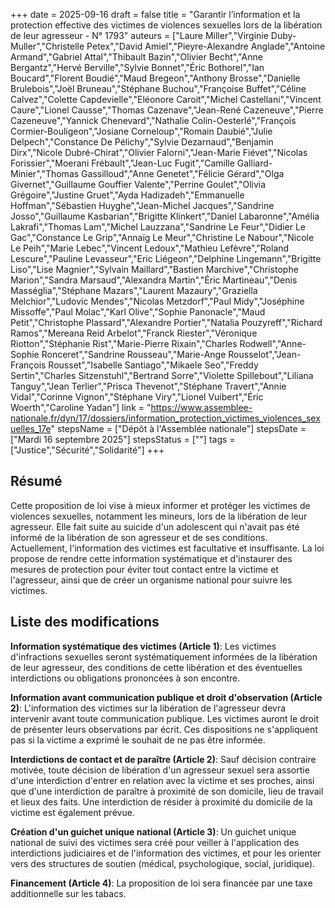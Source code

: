 +++
date = 2025-09-16
draft = false
title = "Garantir l’information et la protection effective des victimes de violences sexuelles lors de la libération de leur agresseur - N° 1793"
auteurs = ["Laure Miller","Virginie Duby-Muller","Christelle Petex","David Amiel","Pieyre-Alexandre Anglade","Antoine Armand","Gabriel Attal","Thibault Bazin","Olivier Becht","Anne Bergantz","Hervé Berville","Sylvie Bonnet","Éric Bothorel","Ian Boucard","Florent Boudié","Maud Bregeon","Anthony Brosse","Danielle Brulebois","Joël Bruneau","Stéphane Buchou","Françoise Buffet","Céline Calvez","Colette Capdevielle","Eléonore Caroit","Michel Castellani","Vincent Caure","Lionel Causse","Thomas Cazenave","Jean-René Cazeneuve","Pierre Cazeneuve","Yannick Chenevard","Nathalie Colin-Oesterlé","François Cormier-Bouligeon","Josiane Corneloup","Romain Daubié","Julie Delpech","Constance De Pélichy","Sylvie Dezarnaud","Benjamin Dirx","Nicole Dubré-Chirat","Olivier Falorni","Jean-Marie Fiévet","Nicolas Forissier","Moerani Frébault","Jean-Luc Fugit","Camille Galliard-Minier","Thomas Gassilloud","Anne Genetet","Félicie Gérard","Olga Givernet","Guillaume Gouffier Valente","Perrine Goulet","Olivia Grégoire","Justine Gruet","Ayda Hadizadeh","Emmanuelle Hoffman","Sébastien Huyghe","Jean-Michel Jacques","Sandrine Josso","Guillaume Kasbarian","Brigitte Klinkert","Daniel Labaronne","Amélia Lakrafi","Thomas Lam","Michel Lauzzana","Sandrine Le Feur","Didier Le Gac","Constance Le Grip","Annaïg Le Meur","Christine Le Nabour","Nicole Le Peih","Marie Lebec","Vincent Ledoux","Mathieu Lefèvre","Roland Lescure","Pauline Levasseur","Eric Liégeon","Delphine Lingemann","Brigitte Liso","Lise Magnier","Sylvain Maillard","Bastien Marchive","Christophe Marion","Sandra Marsaud","Alexandra Martin","Éric Martineau","Denis Masséglia","Stéphane Mazars","Laurent Mazaury","Graziella Melchior","Ludovic Mendes","Nicolas Metzdorf","Paul Midy","Joséphine Missoffe","Paul Molac","Karl Olive","Sophie Panonacle","Maud Petit","Christophe Plassard","Alexandre Portier","Natalia Pouzyreff","Richard Ramos","Mereana Reid Arbelot","Franck Riester","Véronique Riotton","Stéphanie Rist","Marie-Pierre Rixain","Charles Rodwell","Anne-Sophie Ronceret","Sandrine Rousseau","Marie-Ange Rousselot","Jean-François Rousset","Isabelle Santiago","Mikaele Seo","Freddy Sertin","Charles Sitzenstuhl","Bertrand Sorre","Violette Spillebout","Liliana Tanguy","Jean Terlier","Prisca Thevenot","Stéphane Travert","Annie Vidal","Corinne Vignon","Stéphane Viry","Lionel Vuibert","Éric Woerth","Caroline Yadan"]
link = "https://www.assemblee-nationale.fr/dyn/17/dossiers/information_protection_victimes_violences_sexuelles_17e"
stepsName = ["Dépôt à l'Assemblée nationale"]
stepsDate = ["Mardi 16 septembre 2025"]
stepsStatus = [""]
tags = ["Justice","Sécurité","Solidarité"]
+++

## Résumé

Cette proposition de loi vise à mieux informer et protéger les victimes de violences sexuelles, notamment les mineurs, lors de la libération de leur agresseur. Elle fait suite au suicide d'un adolescent qui n'avait pas été informé de la libération de son agresseur et de ses conditions. Actuellement, l'information des victimes est facultative et insuffisante. La loi propose de rendre cette information systématique et d'instaurer des mesures de protection pour éviter tout contact entre la victime et l'agresseur, ainsi que de créer un organisme national pour suivre les victimes.

## Liste des modifications

**Information systématique des victimes (Article 1)**: Les victimes d'infractions sexuelles seront systématiquement informées de la libération de leur agresseur, des conditions de cette libération et des éventuelles interdictions ou obligations prononcées à son encontre.

**Information avant communication publique et droit d'observation (Article 2)**: L'information des victimes sur la libération de l'agresseur devra intervenir avant toute communication publique. Les victimes auront le droit de présenter leurs observations par écrit. Ces dispositions ne s'appliquent pas si la victime a exprimé le souhait de ne pas être informée.

**Interdictions de contact et de paraître (Article 2)**: Sauf décision contraire motivée, toute décision de libération d'un agresseur sexuel sera assortie d'une interdiction d'entrer en relation avec la victime et ses proches, ainsi que d'une interdiction de paraître à proximité de son domicile, lieu de travail et lieux des faits. Une interdiction de résider à proximité du domicile de la victime est également prévue.

**Création d'un guichet unique national (Article 3)**: Un guichet unique national de suivi des victimes sera créé pour veiller à l'application des interdictions judiciaires et de l'information des victimes, et pour les orienter vers des structures de soutien (médical, psychologique, social, juridique).

**Financement (Article 4)**: La proposition de loi sera financée par une taxe additionnelle sur les tabacs.
